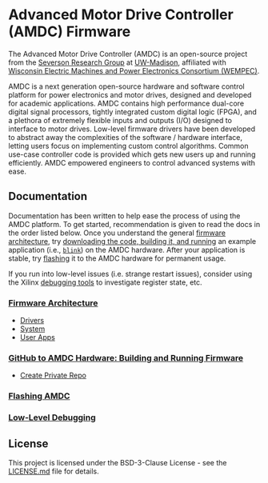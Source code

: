 # Advanced Motor Drive Controller (AMDC) Firmware

The Advanced Motor Drive Controller (AMDC) is an open-source project from the [Severson Research Group](https://severson.wempec.wisc.edu/) at [UW-Madison](http://www.engr.wisc.edu/department/electrical-computer-engineering/), affiliated with [Wisconsin Electric Machines and Power Electronics Consortium (WEMPEC)](https://wempec.wisc.edu/).

AMDC is a next generation open-source hardware and software control platform for power electronics and motor drives, designed and developed for academic applications. AMDC contains high performance dual-core digital signal processors, tightly integrated custom digital logic (FPGA), and a plethora of extremely flexible inputs and outputs (I/O) designed to interface to motor drives. Low-level firmware drivers have been developed to abstract away the complexities of the software / hardware interface, letting users focus on implementing custom control algorithms. Common use-case controller code is provided which gets new users up and running efficiently. AMDC empowered engineers to control advanced systems with ease.

## Documentation

Documentation has been written to help ease the process of using the AMDC platform. To get started, recommendation is given to read the docs in the order listed below. Once you understand the general [firmware architecture](docs/Firmware-Architecture.md), try [downloading the code, building it, and running](docs/Building-and-Running-Firmware.md) an example application (i.e., [`blink`](sdk/bare/user/usr/blink/)) on the AMDC hardware. After your application is stable, try [flashing](docs/Flashing-AMDC.md) it to the AMDC hardware for permanent usage.

If you run into low-level issues (i.e. strange restart issues), consider using the Xilinx [debugging tools](docs/Low-Level-Debugging.md) to investigate register state, etc.

### [Firmware Architecture](docs/Firmware-Architecture.md)
- [Drivers](docs/Firmware-Arch-Drivers.md)
- [System](docs/Firmware-Arch-System.md)
- [User Apps](docs/Firmware-Arch-UserApps.md)

### [GitHub to AMDC Hardware: Building and Running Firmware](docs/Building-and-Running-Firmware.md)
- [Create Private Repo](docs/Create-Private-Repo.md)

### [Flashing AMDC](docs/Flashing-AMDC.md)

### [Low-Level Debugging](docs/Low-Level-Debugging.md)

## License

This project is licensed under the BSD-3-Clause License - see the [LICENSE.md](LICENSE.md) file for details.

